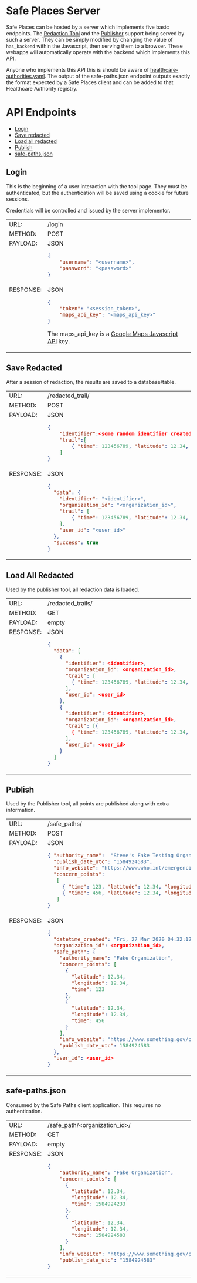 # Safe Places Server

Safe Places can be hosted by a server which implements five basic endpoints.
The [Redaction Tool](location_scrubber/index.html) and the [Publisher](publisher/index.html) support being served by such a server.  They can be simply modified by changing the value of `has_backend` within the Javascript, then serving them to a browser.  These webapps will automatically operate with the backend which implements this API.

Anyone who implements this API this is should be aware of [healthcare-authorities.yaml](./healthcare-authorities.yaml).  The output of the safe-paths.json endpoint outputs exactly the format expected by a Safe Places client and can be added to that Healthcare Authority registry.

API Endpoints
=======

* [Login](#login)
* [Save redacted](#save-redacted)
* [Load all redacted](#load-all-redacted)
* [Publish](#publish)
* [safe-paths.json](#safe-paths.json)


## Login

This is the beginning of a user interaction with the tool page.  They must be authenticated, but
the authentication will be saved using a cookie for future sessions.

Credentials will be controlled and issued by the server implementor.

<table>
<tr><td>URL:</td>                    <td>/login</td></tr>
<tr><td>METHOD:</td>                 <td>POST</td></tr>
<tr><td  valign="top">PAYLOAD:</td>  <td>JSON

```json
{
    "username": "<username>",
    "password": "<password>"
}
```
</td></tr>
<tr><td  valign="top">RESPONSE:</td>  <td>JSON

```json
{
    "token": "<session_token>",
    "maps_api_key": "<maps_api_key>"
}
```

The maps_api_key is a [Google Maps Javascript API](https://developers.google.com/maps/documentation/javascript/get-api-key) key.
</td></tr>
</table>



## Save Redacted

After a session of redaction, the results are saved to a database/table.

<table>
<tr><td>URL:</td>                    <td>/redacted_trail/</td></tr>
<tr><td>METHOD:</td>                 <td>POST</td></tr>
<tr><td  valign="top">PAYLOAD:</td>  <td>JSON

```json
{
    "identifier":<some random identifier created by user>,
    "trail":[
        { "time": 123456789, "latitude": 12.34, "longitude": 12.34}
    ]
}
```
</td></tr>
<tr><td  valign="top">RESPONSE:</td>  <td>JSON

```json
{
  "data": {
    "identifier": "<identifier>",
    "organization_id": "<organization_id>",
    "trail": [
        { "time": 123456789, "latitude": 12.34, "longitude": 12.34}
    ],
    "user_id": "<user_id>"
  },
  "success": true
}
```
</td></tr>
</table>



## Load All Redacted

Used by the publisher tool, all redaction data is loaded.

<table>
<tr><td>URL:</td>                    <td>/redacted_trails/</td></tr>
<tr><td>METHOD:</td>                 <td>GET</td></tr>
<tr><td  valign="top">PAYLOAD:</td>  <td>empty

</td></tr>
<tr><td  valign="top">RESPONSE:</td>  <td>JSON

```json
{
  "data": [
    {
      "identifier": <identifier>,
      "organization_id": <organization_id>,
      "trail": [
        { "time": 123456789, "latitude": 12.34, "longitude": 12.34}
      ],
      "user_id": <user_id>
    },
    {
      "identifier": <identifier>,
      "organization_id": <organization_id>,
      "trail": [{
        { "time": 123456789, "latitude": 12.34, "longitude": 12.34}
      ],
      "user_id": <user_id>
    }
  ]
}
```
</td></tr>
</table>



## Publish

Used by the Publisher tool, all points are published along with extra information.

<table>
<tr><td>URL:</td>                    <td>/safe_paths/</td></tr>
<tr><td>METHOD:</td>                 <td>POST</td></tr>
<tr><td  valign="top">PAYLOAD:</td>  <td>JSON

```json
{ "authority_name":  "Steve's Fake Testing Organization",
  "publish_date_utc": "1584924583",
  "info_website": "https://www.who.int/emergencies/diseases/novel-coronavirus-2019",
  "concern_points":
   [
     { "time": 123, "latitude": 12.34, "longitude": 12.34},
     { "time": 456, "latitude": 12.34, "longitude": 12.34}
   ]
}
```
</td></tr>
<tr><td  valign="top">RESPONSE:</td>  <td>JSON

```json
{
  "datetime_created": "Fri, 27 Mar 2020 04:32:12 GMT",
  "organization_id": <organization_id>,
  "safe_path": {
    "authority_name": "Fake Organization",
    "concern_points": [
      {
        "latitude": 12.34,
        "longitude": 12.34,
        "time": 123
      },
      {
        "latitude": 12.34,
        "longitude": 12.34,
        "time": 456
      }
    ],
    "info_website": "https://www.something.gov/path/to/info/website",
    "publish_date_utc": 1584924583
  },
  "user_id": <user_id>
}
```
</td></tr>
</table>




## safe-paths.json

Consumed by the Safe Paths client application.  This requires no authentication.

<table>
<tr><td>URL:</td>                    <td>/safe_path/&lt;organization_id&gt/</td></tr>
<tr><td>METHOD:</td>                 <td>GET</td></tr>
<tr><td  valign="top">PAYLOAD:</td>  <td>empty
</td></tr>
<tr><td  valign="top">RESPONSE:</td>  <td>JSON

```json
{
    "authority_name": "Fake Organization",
    "concern_points": [
      {
        "latitude": 12.34,
        "longitude": 12.34,
        "time": 1584924233
      },
      {
        "latitude": 12.34,
        "longitude": 12.34,
        "time": 1584924583
      }
    ],
    "info_website": "https://www.something.gov/path/to/info/website",
    "publish_date_utc": "1584924583"
}
```
</td></tr>
</table>


